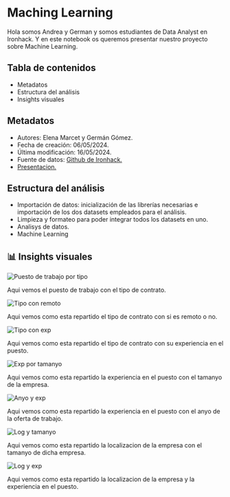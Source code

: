 # Maching Learning

Hola somos Andrea y German y somos estudiantes de Data Analyst en Ironhack. Y en este notebook os queremos presentar nuestro proyecto sobre Machine Learning. 

## Tabla de contenidos

- Metadatos
- Estructura del análisis
- Insights visuales

## Metadatos

- Autores: Elena Marcet y Germán Gómez.
- Fecha de creación: 06/05/2024.
- Última modificación: 16/05/2024.
- Fuente de datos: <a href= "https://github.com/vestales/ProyectMachineLearning.git">Github de Ironhack.</a>
- <a href= "https://docs.google.com/presentation/d/10OOQRm3hUEJVRVdZPQTd6kDNqXviRNOwRt5TfV0AUP0/edit?usp=sharing">Presentacion.</a>

## Estructura del análisis

- Importación de datos: inicialización de las librerías necesarias e importación de los dos datasets empleados para el análisis.
- Limpieza y formateo para poder integrar todos los datasets en uno.
- Analisys de datos.
- Machine Learning

## 📊 Insights visuales

![Puesto de trabajo por tipo](https://drive.google.com/uc?export=view&id=1OQ3qrna3NE2Iqo1UlwkH7KALydqkp5JQ)

Aqui vemos el puesto de trabajo con el tipo de contrato.

![Tipo con remoto](https://drive.google.com/uc?export=view&id=1p33cb50gAK4vWYsYfEAggUJsctdFUVXZ)

Aqui vemos como esta repartido el tipo de contrato con si es remoto o no.

![Tipo con exp](https://drive.google.com/uc?export=view&id=1XHADo4EnJcb-RnAofcKNbRy4NShaIJ0x)

Aqui vemos como esta repartido el tipo de contrato con su experiencia en el puesto.

![Exp por tamanyo](https://drive.google.com/uc?export=view&id=1XeqgfN703O9fhv7FRzvipZ1KZIhy0ugr)

Aqui vemos como esta repartido la experiencia en el puesto con el tamanyo de la empresa.

![Anyo y exp](https://drive.google.com/uc?export=view&id=1nLeHafr-ZaSevG9GD7NjBsiMsgEDfU_g)

Aqui vemos como esta repartido la experiencia en el puesto con el anyo de la oferta de trabajo.

![Log y tamanyo](https://drive.google.com/uc?export=view&id=148yDg-wGqgK8xi0QrkNMIbDd7DZm63aj)

Aqui vemos como esta repartido la localizacion de la empresa con el tamanyo de dicha empresa.

![Log y exp](https://drive.google.com/uc?export=view&id=1zDYV5NpeuzhAmVuZi9v18T148HfX1unX)

Aqui vemos como esta repartido la localizacion de la empresa y la experiencia en el puesto.